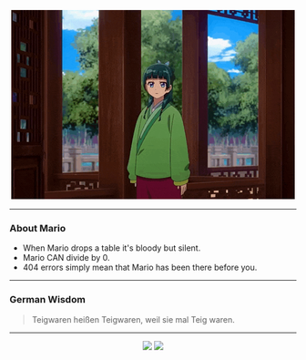 <p align="center">
  <img src="assets/maomao.gif" />
</p>

---

### About Mario
- When Mario drops a table it's bloody but silent.
- Mario CAN divide by 0.
- 404 errors simply mean that Mario has been there before you.

---

### German Wisdom
> Teigwaren heißen Teigwaren, weil sie mal Teig waren.

---

<p align="center">
  <a>
    <img height="180em" src="https://github-readme-stats-eight-theta.vercel.app/api?username=Torfkopp&show_icons=true&theme=dark&include_all_commits=true&count_private=true"/>
  </a>
  <a href="https://github.com/Torfkopp?tab=repositories">
    <img height="180em" src="https://github-readme-stats-eight-theta.vercel.app/api/top-langs/?username=torfkopp&layout=compact&theme=dark&langs_count=8&hide=java"/>
  </a>
</p>
